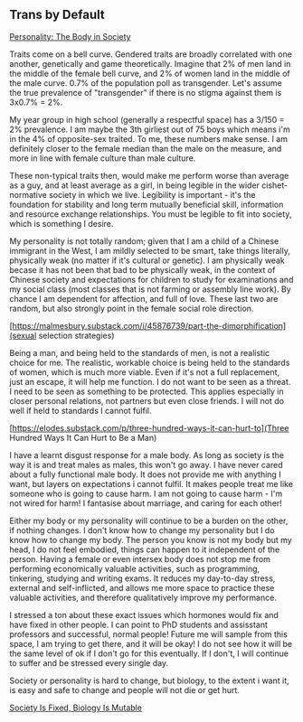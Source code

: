 ## Trans by Default

[Personality: The Body in Society](https://meltingasphalt.com/personality-the-body-in-society/)

Traits come on a bell curve. Gendered traits are broadly correlated with one another, genetically and game theoretically. Imagine that 2% of men land in the middle of the female bell curve, and 2% of women land in the middle of the male curve. 0.7% of the population poll as transgender. Let's assume the true prevalence of "transgender" if there is no stigma against them is 3x0.7% = 2%.

My year group in high school (generally a respectful space) has a 3/150 = 2% prevalence. I am maybe the 3th girliest out of 75 boys which means i'm in the 4% of opposite-sex traited. To me, these numbers make sense. I am definitely closer to the female median than the male on the measure, and more in line with female culture than male culture.

These non-typical traits then, would make me perform worse than average as a guy, and at least average as a girl, in being legible in the wider cishet-normative society in which we live. Legibility is important - it's the foundation for stability and long term mutually beneficial skill, information and resource exchange relationships. You must be legible to fit into society, which is something I desire.

My personality is not totally random; given that I am a child of a Chinese immigrant in the West, I am mildly selected to be smart, take things literally, physically weak (no matter if it's cultural or genetic). I am physically weak becase it has not been that bad to be physically weak, in the context of Chinese society and expectations for children to study for examinations and my social class (most classes that is not farming or assembly line work). By chance I am dependent for affection, and full of love. These last two are random, but also strongly point in the female social role direction.

[https://malmesbury.substack.com/i/45876739/part-the-dimorphification](sexual selection strategies)

Being a man, and being held to the standards of men, is not a realistic choice for me. The realistic, workable choice is being held to the standards of women, which is much more viable. Even if it's not a full replacement, just an escape, it will help me function. I do not want to be seen as a threat. I need to be seen as something to be protected. This applies especially in closer personal relations, not partners but even close friends. I will not do well if held to standards I cannot fulfil.

[https://elodes.substack.com/p/three-hundred-ways-it-can-hurt-to](Three Hundred Ways It Can Hurt to Be a Man)

I have a learnt disgust response for a male body. As long as society is the way it is and treat males as males, this won't go away. I have never cared about a fully functional male body. It does not provide me with anything I want, but layers on expectations i cannot fulfil. It makes people treat me like someone who is going to cause harm. I am not going to cause harm - I'm not wired for harm! I fantasise about marriage, and caring for each other!

Either my body or my personality will continue to be a burden on the other, if nothing changes. I don't know how to change my personality but I do know how to change my body. The person you know is not my body but my head, I do not feel embodied, things can happen to it independent of the person. Having a female or even intersex body does not stop me from performing economically valuable activities, such as programming, tinkering, studying and writing exams. It reduces my day-to-day stress, external and self-inflicted, and allows me more space to practice these valuable activities, and therefore qualitatively improve my performance. 

I stressed a ton about these exact issues which hormones would fix and have fixed in other people. I can point to PhD students and assisstant professors and successful, normal people! Future me will sample from this space, I am trying to get there, and it will be okay! I do not see how it will be the same level of ok if I don't go for this eventually. If I don't, I will continue to suffer and be stressed every single day. 

Society or personality is hard to change, but biology, to the extent i want it, is easy and safe to change and people will not die or get hurt.

[Society Is Fixed, Biology Is Mutable](https://slatestarcodex.com/2014/09/10/society-is-fixed-biology-is-mutable/)





